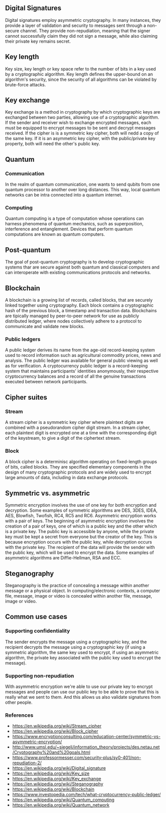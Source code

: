 ## Digital Signatures
Digital signatures employ asymmetric cryptography. In many instances, they provide a layer of validation and security to messages sent through a non-secure channel. They provide non-repudiation, meaning that the signer cannot successfully claim they did not sign a message, while also claiming their private key remains secret.
## Key length
Key size, key length or key space refer to the number of bits in a key used by a cryptographic algorithm. Key length defines the upper-bound on an algorithm's security, since the security of all algorithms can be violated by brute-force attacks.
## Key exchange
Key exchange is a method in cryptography by which cryptographic keys are exchanged between two parties, allowing use of a cryptographic algorithm. If the sender and receiver wish to exchange encrypted messages, each must be equipped to encrypt messages to be sent and decrypt messages received. If the cipher is is a symmetric key cipher, both will nedd a copy of the same key. If it is an asymmetric key cipher, with the public/private key property, both will need the other's public key.
## Quantum
### Communication
In the realm of quantum communication, one wants to send qubits from one quantum processor to another over long distances. This way, local quantum networks can be intra connected into a quantum internet.
### Computing
Quantum computing is a type of computation whose operations can harness phenomena of quantum mechanics, such as superposition, interference and entanglement. Devices that perform quantum computations are known as quantum computers.

## Post-quantum
The goal of post-quantum cryptography is to develop cryptographic systems thar are secure against both quantum and classical computers and can interoperate with existing communications protocols and networks. 

## Blockchain
A blockchain is a growing list of records, called blocks, that are securely linked together using cryptography. Each block contains a cryptographic hash of the previous block, a timestamp and transaction data. Blockchains are tipically managed by peer-to-peer network for use as publicly distributed ledger, where nodes collectively adhere to a protocol to communicate and validate new blocks.
### Public ledgers
A public ledger derives its name from the age-old record-keeping system used to record information such as agricultural commodity prices, news and analysis. The public ledger was available for general public viewing as well as for verification. A cryptocurrency public ledger is a record-keeping system that maintains participants' identities anonymously, their respective cryptocurrency balances and a record of all the genuine transactions executed between network participants.

## Cipher suites
### Stream
A stream cipher is a symmetric key cipher where plaintext digits are combined with a pseudorandom cipher digit stream. In a stream cipher, each plaintext digit is encrypted one at a time with the corresponding digit of the keystream, to give a digit of the ciphertext stream.
### Block
A block cipher is a determinisc algorithm operating on fixed-length groups of bits, called blocks. They are specified elementary components in the design of many cryptographic protocols and are widely used to encrypt large amounts of data, including in data exchange protocols. 

## Symmetric vs. asymmetric
Symmetric encryption involves the use of one key for both encryption and decryption. Some examples of symmetric algorithms are DES, 3DES, IDEA, AES, Blowfish, Twofish, RC4, RC5 and RC6. Asymmetric encryption works with a pair of keys. The beginning of asymmetric encryption involves the creation of a pair of keys, one of which is a public key and the other which is a private key. The public key is accessible by anyone, while the private key must be kept a secret from everyone but the creator of the key. This is because encryption occurs with the public key, while decryption occurs with the private key. The recipient of the data will provide the sender with the public key, which will be used to encrypt the data. Some examples of asymmetric algorithms are Diffie-Hellman, RSA and ECC.

## Steganography
Steganography is the practice of concealing a message within another message or a physical object. In computing/electronic contexts, a computer file, message, image or video is concealed within another file, message, image or video.

## Common use cases
### Supporting confidentiality
The sender encrypts the message using a cryptographic key, and the recipient decrypts the message using a cryptographic key (if using a symmetric algorithm, the same key used to encrypt, if using an asymmetric algorithm, the private key associated with the public key used to encrypt the message).
### Supporting non-repudiation
With asymmetric encryption we're able to use our private key to encrypt messages and people can use our public key to be able to prove that this is really what we sent to them. And this allows us also validate signatures from other people.

### References
- https://en.wikipedia.org/wiki/Stream_cipher
- https://en.wikipedia.org/wiki/Block_cipher
- https://www.encryptionconsulting.com/education-center/symmetric-vs-asymmetric-encryption/
- http://www.umsl.edu/~siegelj/information_theory/projects/des.netau.net/Cryptography%20and%20goals.html
- https://www.professormesser.com/security-plus/sy0-401/non-repudiation-2/
- https://en.wikipedia.org/wiki/Digital_signature
- https://en.wikipedia.org/wiki/Key_size
- https://en.wikipedia.org/wiki/Key_exchange
- https://en.wikipedia.org/wiki/Steganography
- https://en.wikipedia.org/wiki/Blockchain
- https://www.investopedia.com/tech/what-cryptocurrency-public-ledger/
- https://en.wikipedia.org/wiki/Quantum_computing
- https://en.wikipedia.org/wiki/Quantum_network

